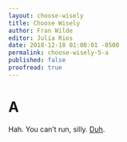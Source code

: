 ```yaml
---
layout: choose-wisely
title: Choose Wisely
author: Fran Wilde
editor: Julia Rios
date: 2018-12-18 01:00:01 -0500
permalink: choose-wisely-5-a
published: false
proofread: true
---
```



# A

Hah. You can’t run, silly. [Duh](/choose-wisely-5-b).

